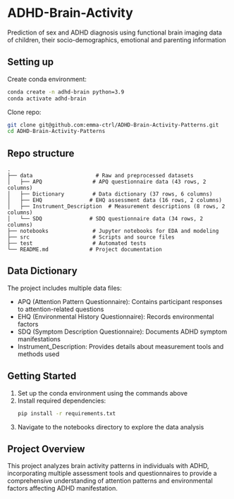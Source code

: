 # ADHD-Brain-Activity
Prediction of sex and ADHD diagnosis using functional brain imaging data of children, their socio-demographics, emotional and parenting information 

## Setting up

Create conda environment:
```bash
conda create -n adhd-brain python=3.9
conda activate adhd-brain
```

Clone repo:
```bash
git clone git@github.com:emma-ctrl/ADHD-Brain-Activity-Patterns.git
cd ADHD-Brain-Activity-Patterns
```

## Repo structure

```
.
├── data                    # Raw and preprocessed datasets
│   ├── APQ                # APQ questionnaire data (43 rows, 2 columns)
│   ├── Dictionary         # Data dictionary (37 rows, 6 columns)
│   ├── EHQ               # EHQ assessment data (16 rows, 2 columns)
│   ├── Instrument_Description  # Measurement descriptions (8 rows, 2 columns)
│   └── SDQ               # SDQ questionnaire data (34 rows, 2 columns)
├── notebooks              # Jupyter notebooks for EDA and modeling
├── src                    # Scripts and source files
├── test                   # Automated tests
└── README.md             # Project documentation
```

## Data Dictionary

The project includes multiple data files:
- APQ (Attention Pattern Questionnaire): Contains participant responses to attention-related questions
- EHQ (Environmental History Questionnaire): Records environmental factors
- SDQ (Symptom Description Questionnaire): Documents ADHD symptom manifestations
- Instrument_Description: Provides details about measurement tools and methods used

## Getting Started

1. Set up the conda environment using the commands above
2. Install required dependencies:
   ```bash
   pip install -r requirements.txt
   ```
3. Navigate to the notebooks directory to explore the data analysis

## Project Overview

This project analyzes brain activity patterns in individuals with ADHD, incorporating multiple assessment tools and questionnaires to provide a comprehensive understanding of attention patterns and environmental factors affecting ADHD manifestation.
